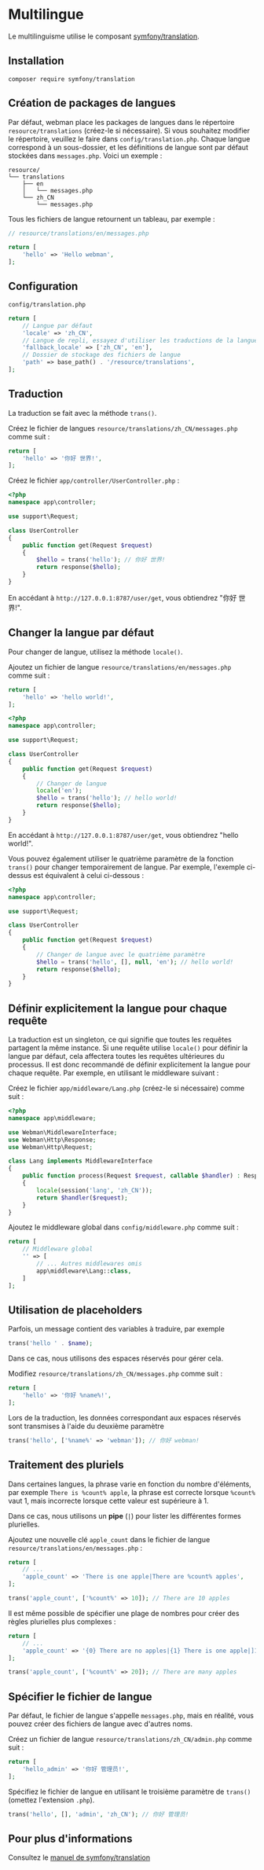 # Multilingue

Le multilinguisme utilise le composant [symfony/translation](https://github.com/symfony/translation).

## Installation

```
composer require symfony/translation
```

## Création de packages de langues

Par défaut, webman place les packages de langues dans le répertoire `resource/translations` (créez-le si nécessaire). Si vous souhaitez modifier le répertoire, veuillez le faire dans `config/translation.php`. Chaque langue correspond à un sous-dossier, et les définitions de langue sont par défaut stockées dans `messages.php`. Voici un exemple :

```
resource/
└── translations
    ├── en
    │   └── messages.php
    └── zh_CN
        └── messages.php
```
Tous les fichiers de langue retournent un tableau, par exemple :

```php
// resource/translations/en/messages.php

return [
    'hello' => 'Hello webman',
];
```

## Configuration

`config/translation.php`

```php
return [
    // Langue par défaut
    'locale' => 'zh_CN',
    // Langue de repli, essayez d'utiliser les traductions de la langue de repli si aucune traduction n'est trouvée dans la langue actuelle
    'fallback_locale' => ['zh_CN', 'en'],
    // Dossier de stockage des fichiers de langue
    'path' => base_path() . '/resource/translations',
];
```

## Traduction

La traduction se fait avec la méthode `trans()`.

Créez le fichier de langues `resource/translations/zh_CN/messages.php` comme suit :
```php
return [
    'hello' => '你好 世界!',
];
```

Créez le fichier `app/controller/UserController.php` :
```php
<?php
namespace app\controller;

use support\Request;

class UserController
{
    public function get(Request $request)
    {
        $hello = trans('hello'); // 你好 世界!
        return response($hello);
    }
}
```

En accédant à `http://127.0.0.1:8787/user/get`, vous obtiendrez "你好 世界!".

## Changer la langue par défaut

Pour changer de langue, utilisez la méthode `locale()`.

Ajoutez un fichier de langue `resource/translations/en/messages.php` comme suit :
```php
return [
    'hello' => 'hello world!',
];
```

```php
<?php
namespace app\controller;

use support\Request;

class UserController
{
    public function get(Request $request)
    {
        // Changer de langue
        locale('en');
        $hello = trans('hello'); // hello world!
        return response($hello);
    }
}
```
En accédant à `http://127.0.0.1:8787/user/get`, vous obtiendrez "hello world!".

Vous pouvez également utiliser le quatrième paramètre de la fonction `trans()` pour changer temporairement de langue. Par exemple, l'exemple ci-dessus est équivalent à celui ci-dessous :
```php
<?php
namespace app\controller;

use support\Request;

class UserController
{
    public function get(Request $request)
    {
        // Changer de langue avec le quatrième paramètre
        $hello = trans('hello', [], null, 'en'); // hello world!
        return response($hello);
    }
}
```

## Définir explicitement la langue pour chaque requête

La traduction est un singleton, ce qui signifie que toutes les requêtes partagent la même instance. Si une requête utilise `locale()` pour définir la langue par défaut, cela affectera toutes les requêtes ultérieures du processus. Il est donc recommandé de définir explicitement la langue pour chaque requête. Par exemple, en utilisant le middleware suivant :

Créez le fichier `app/middleware/Lang.php` (créez-le si nécessaire) comme suit :
```php
<?php
namespace app\middleware;

use Webman\MiddlewareInterface;
use Webman\Http\Response;
use Webman\Http\Request;

class Lang implements MiddlewareInterface
{
    public function process(Request $request, callable $handler) : Response
    {
        locale(session('lang', 'zh_CN'));
        return $handler($request);
    }
}
```

Ajoutez le middleware global dans `config/middleware.php` comme suit :
```php
return [
    // Middleware global
    '' => [
        // ... Autres middlewares omis
        app\middleware\Lang::class,
    ]
];
```

## Utilisation de placeholders

Parfois, un message contient des variables à traduire, par exemple
```php
trans('hello ' . $name);
```
Dans ce cas, nous utilisons des espaces réservés pour gérer cela.

Modifiez `resource/translations/zh_CN/messages.php` comme suit :
```php
return [
    'hello' => '你好 %name%!',
];
```
Lors de la traduction, les données correspondant aux espaces réservés sont transmises à l'aide du deuxième paramètre
```php
trans('hello', ['%name%' => 'webman']); // 你好 webman!
```

## Traitement des pluriels

Dans certaines langues, la phrase varie en fonction du nombre d'éléments, par exemple `There is %count% apple`, la phrase est correcte lorsque `%count%` vaut 1, mais incorrecte lorsque cette valeur est supérieure à 1.

Dans ce cas, nous utilisons un **pipe** (`|`) pour lister les différentes formes plurielles.

Ajoutez une nouvelle clé `apple_count` dans le fichier de langue `resource/translations/en/messages.php` :
```php
return [
    // ...
    'apple_count' => 'There is one apple|There are %count% apples',
];
```

```php
trans('apple_count', ['%count%' => 10]); // There are 10 apples
```

Il est même possible de spécifier une plage de nombres pour créer des règles plurielles plus complexes :
```php
return [
    // ...
    'apple_count' => '{0} There are no apples|{1} There is one apple|]1,19] There are %count% apples|[20,Inf[ There are many apples'
];
```

```php
trans('apple_count', ['%count%' => 20]); // There are many apples
```

## Spécifier le fichier de langue

Par défaut, le fichier de langue s'appelle `messages.php`, mais en réalité, vous pouvez créer des fichiers de langue avec d'autres noms.

Créez un fichier de langue `resource/translations/zh_CN/admin.php` comme suit :
```php
return [
    'hello_admin' => '你好 管理员!',
];
```

Spécifiez le fichier de langue en utilisant le troisième paramètre de `trans()` (omettez l'extension `.php`).
```php
trans('hello', [], 'admin', 'zh_CN'); // 你好 管理员!
```

## Pour plus d'informations

Consultez le [manuel de symfony/translation](https://symfony.com/doc/current/translation.html)
